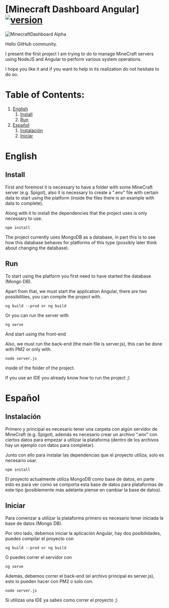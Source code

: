 # [Minecraft Dashboard Angular] [![version][version-badge]][CHANGELOG]

![MinecraftDashboard Alpha](https://serving.photos.photobox.com/188009068488d9fce05e5459d2269ad94853ada410acef1d9957ea0f3b73fbb24936aa22.jpg)

Hello GitHub community.

I present the first project I am trying to do to manage MineCraft servers using NodeJS and Angular to perform various system operations.

I hope you like it and if you want to help in its realization do not hesitate to do so.

# Table of Contents:
1. [English](#English)
    1. [Install](#Install)
    2. [Run](#Run)
2. [Español](#Español)
    1. [Instalación](#Instalación)
    2. [Iniciar](#Iniciar)

# English

## Install
First and foremost it is necessary to have a folder with some MineCraft server (e.g. Spigot), also it is necessary to create a ".env" file with certain data to start using the platform (inside the files there is an example with data to complete).


Along with it to install the dependencies that the project uses is only necessary to use.

```
npm install
```


The project currently uses MongoDB as a database, in part this is to see how this database behaves for platforms of this type (possibly later think about changing the database).
## Run
To start using the platform you first need to have started the database (Mongo DB).

Apart from that, we must start the application Angular, there are two possibilities, you can compile the project with.
```
ng build --prod or ng build
```
Or you can run the server with
```
ng serve
```
And start using the front-end

Also, we must run the back-end (the main file is server.js), this can be done with PM2 or only with.
```
node server.js
```
inside of the folder of the project.

If you use an IDE you already know how to run the project ;)
# Español

## Instalación
Primero y principal es necesario tener una carpeta con algún servidor de MineCraft (e.g. Spigot), además es necesario crear un archivo “.env” con ciertos datos para empezar a utilizar la plataforma (dentro de los archivos hay un ejemplo con datos para completar).

Junto con ello para instalar las dependencias que el proyecto utiliza, solo es necesario usar.
```
npm install
```


El proyecto actualmente utiliza MongoDB como base de datos, en parte esto es para ver como se comporta esta base de datos para plataformas de este tipo (posiblemente más adelante piense en cambiar la base de datos).
## Iniciar
Para comenzar a utilizar la plataforma primero es necesario tener iniciada la base de datos (Mongo DB).

Por otro lado, debemos iniciar la aplicación Angular, hay dos posibilidades, puedes compilar el proyecto con
```
ng build --prod or ng build
```
O puedes correr el servidor con
```
ng serve
```
Además, debemos correr el back-end (el archivo principal es server.js), esto lo pueden hacer con PM2 o solo con.
```
node server.js
```
Si utilizas una IDE ya sabes como correr el proyecto ;)


[CHANGELOG]: ./CHANGELOG.md
[version-badge]: https://img.shields.io/badge/version-0.0.1-blue.svg
